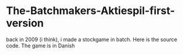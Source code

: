The-Batchmakers-Aktiespil-first-version
=======================================

back in 2009 (i think), i made a stockgame in batch. Here is the source code. The game is in Danish
